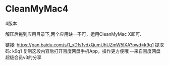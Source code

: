 # CleanMyMac4
4版本

解压后拖到应用目录下,两个应用缺一不可，运用CleanMyMac X即可.

链接: https://pan.baidu.com/s/1_xDfs1vdxQumUhUZmW5lXA?pwd=k9q1 提取码: k9q1 复制这段内容后打开百度网盘手机App，操作更方便哦 
--来自百度网盘超级会员v3的分享
